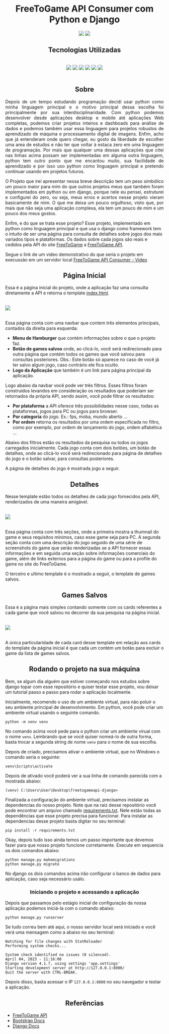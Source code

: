 <h1 align='center'>
    FreeToGame API Consumer com Python e Django
</h1>
<p align="center">
    <img src="https://img.shields.io/badge/Por-Leonardo%20Rodrigues%20da%20Costa-blue"/>
    <img src="https://img.shields.io/badge/Status-Concluido-green"/>
</p>

<h2 align='center'>Tecnologias Utilizadas</h2>

<br>
<div align='center'>
    <img src='https://img.shields.io/badge/Python-3776AB?style=for-the-badge&logo=python&logoColor=white'/>
    <img src='https://img.shields.io/badge/Django-092E20?style=for-the-badge&logo=django&logoColor=white'/>
    <img src='https://img.shields.io/badge/HTML5-E34F26?style=for-the-badge&logo=html5&logoColor=white'/>
    <img src='https://img.shields.io/badge/CSS3-1572B6?style=for-the-badge&logo=css3&logoColor=white'/>
    <img src='https://img.shields.io/badge/JavaScript-323330?style=for-the-badge&logo=javascript&logoColor=F7DF1E'/>
    <img src='https://img.shields.io/badge/Bootstrap-563D7C?style=for-the-badge&logo=bootstrap&logoColor=white'/>
</div>
<br>

<h2 align='center'>Sobre</h2>

<p align="justify">
Depois de um tempo estudando programação decidi usar python como minha linguagem principal e o motivo principal dessa escolha foi principalmente por sua interdisciplinaridade. Com python podemos desenvolver desde aplicações desktop e mobile até aplicações Web completas, podemos criar projetos inteiros e dashboads para análise de dados e podemos também usar essa linguagem para projetos robustos de aprendizado de máquina e processamento digital de imagens. Enfim, acho que já entenderam onde quero chegar, eu gosto da liberdade de escolher uma area de estudos e não ter que voltar à estaca zero em uma linguagem de programação. Por mais que qualquer uma dessas aplicações que citei nas linhas acima possam ser implementadas em alguma outra linguagem, python tem outro ponto que me encantou muito, sua facilidade de aprendizado e por isso uso python como linguagem principal e pretendo continuar usando em projetos futuros.
</p> 

<p align="justify">
O Projeto que irei apresentar nessa breve descrição tem um peso simbólico um pouco maior para mim do que outros projetos meus que também foram implementados em python ou em django, porque nele eu pensei, estruturei e configurei do zero, ou seja, meus erros e acertos nesse projeto vieram basicamente de mim. O que me deixa um pouco orgulhoso, visto que, por mais que não seja uma aplicação complexa, ela tem um pouco de mim e um pouco dos meus gostos.
</p>


Enfim, e do que se trata esse projeto? Esse projeto, implementado em python como linguagem principal e que usa o django como framework tem o intuito de ser uma página para consulta de detalhes sobre jogos dos mais variados tipos e plataformas. Os dados sobre cada jogos são reais e cedidos pela API do site [FreeToGame](https://www.freetogame.com) a [FreeToGame API](https://www.freetogame.com/api-doc). 

Segue o link de um video demonstrativo do que seria o projeto em execussão em um servidor local [FreeToGame API Consumer - Video](https://www.youtube.com/watch?v=nDUvpvK3a0M)


<h2 align='center'>Página Inicial</h2>


Essa é a página inicial do projeto, onde a aplicação faz uma consulta diretamente a API e retorna o template [index.html](./consumer/templates/index.html).

<br>
<div>
    <img src="./img/img1.png"/>
</div>
<br>

Essa página conta com uma navbar que contem três elementos principais, contados da direita para esquerda:

* **Menu de Hamburger** que contém informações sobre o que o projeto faz.
* **Botão de games salvos** onde, ao clicá-lo, você será redirecionado para outra página que contém todos os games que você salvou para consultas posteriores. Obs.: Este botão só aparece no caso de você já ter salvo algum jogo, caso contrário ele fica oculto.
* **Logo da Aplicação** que também é um link para página principal da aplicação.

Logo abaixo da navbar você pode ver três filtros. Esses filtros foram construidos levandos em consideração os resultados que poderiam ser retornados da própria API, sendo assim, você pode filtrar os resultados:

* **Por plataforma** a API oferece três possibilidades nesse caso, todas as plataformas, jogos para PC ou jogos para browser.
* **Por categoria** do jogo. Ex.: fps, moba, mundo aberto ... 
* **Por ordem** retorna os resultados por uma ordem especificada no filtro, como por exemplo, por ordem de lançamento do jogo, ordem alfabética ...

Abaixo dos filtros estão os resultados da pesquisa ou todos os jogos carregados inicialmente. Cada jogo conta com dois botões, um botão de detalhes, onde ao clicá-lo você será redirecionado para página de detalhes do jogo e o botão salvar, para consultas posteriores.

A página de detalhes do jogo é mostrada jogo a seguir.

<h2 align='center'>Detalhes</h2>

Nesse template estão todos os detalhes de cada jogo fornecidos pela API, renderizados de uma maneira amigável. 

<br>
<div>
    <img src="./img/img2.png"/>
</div>
<br>

Essa página conta com três seções, onde a primeira mostra a thumnail do game e seus requisitos mínimos, caso esse game seja para PC. A segunda seção conta com uma descrição do jogo seguido de uma série de screenshots do game que serão renderizadas se a API fornecer essas informações e em seguida uma seção sobre informações comerciais do game, além de links externos para a página do game ou para a profile do game no site do FreeToGame. 

O terceiro e ultimo template é o mostrado a seguir, o template de games salvos.

<h2 align='center'>Games Salvos</h2>

Essa é a página mais simples contando somente com os cards referentes a cada game que você salvou no decorrer da sua pesquisa na página inicial. 

<br>
<div>
    <img src="./img/img3.png"/>
</div>
<br>

A única particularidade de cada card desse template em relação aos cards do template da página inicial é que cada um contém um botão para excluir o game da lista de games salvos.

<h2 align='center'>Rodando o projeto na sua máquina</h2>

Bem, se algum dia alguém que estiver começando nos estudos sobre django topar com esse repositório e quiser testar esse projeto, vou deixar um tutorial passo a passo para rodar a aplicação localmente. 

Inicialmente, recomendo o uso de um ambiente virtual, para não poluir o seu ambiente principal de desenvolvimento. Em python, você pode criar um ambiente virtual usando o seguinte comando. 

```
python -m venv venv
```

No comando acima você pede para o python criar um ambiente virual com o nome `venv`. Lembrando que se você quiser nomeá-lo de outra forma, basta trocar a segunda string de nome `venv` para o nome de sua escolha. 

Depois de criado, precisamos ativar o ambiente virtual, que no Windows o comando seria o seguinte:

```
venv\Scripts\activate
```

Depois de ativado você poderá ver a sua linha de comando parecida com a mostrada abaixo:

```
(venv) C:\Users\User\Desktop\freetogameapi-django>
```

Finalizada a configuração do ambiente virtual, precisamos instalar as dependencias do nosso projeto. Note que na raiz desse repositório você pode encontrar um arquivo chamado [requirements.txt](./requirements.txt). Nele estão todas as dependências que esse projeto precisa para funcionar. Para instalar as dependencias desse projeto basta digitar no seu terminal:

```
pip install -r requirements.txt
```

Okay, depois tudo isso ainda temos um passo importante que devemos fazer para que nosso projeto funcione corretamente. Execute em sequencia os dois comandos abaixo:

```
python manage.py makemigrations
python manage.py migrate
```

No django os dois comandos acima irão configurar o banco de dados para aplicação, caso seja necessário usálo. 

<h3 align='center'>Iniciando o projeto e acessando a aplicação</h3>

Depois que passamos pelo estágio inicial de configuração da nossa aplicação podemos iniciá-la com o comando abaixo:

```
python manage.py runserver
```

Se tudo correu bem até aqui, o nosso servidor local será iniciado e você verá uma mensagem como a abaixo no seu terminal:

```
Watching for file changes with StatReloader
Performing system checks...

System check identified no issues (0 silenced).
April 04, 2023 - 11:16:08
Django version 4.1.7, using settings 'app.settings'
Starting development server at http://127.0.0.1:8000/
Quit the server with CTRL-BREAK.
```

Depois disso, basta acessar o IP `127.0.0.1:8000` no seu navegador e testar a aplicação. 


<h2 align='center'>Referências</h2>

* [FreeToGame API](https://www.freetogame.com/api-doc)
* [Bootstrap Docs](https://getbootstrap.com/docs/5.3/getting-started/introduction/)
* [Django Docs](https://docs.djangoproject.com/en/4.2/)



